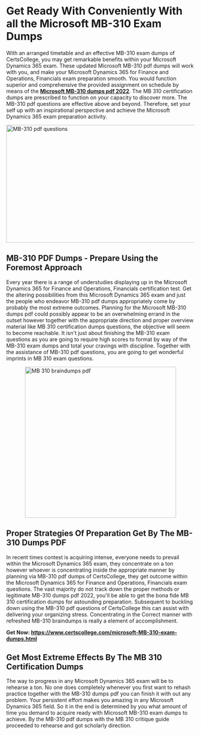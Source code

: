 <h1><strong>Get Ready With Conveniently With all the Microsoft MB-310 Exam Dumps&nbsp;</strong></h1>
<p><span style="font-weight: 400;">With an arranged timetable and an effective  MB-310 exam dumps of CertsCollege, you may get remarkable benefits within your Microsoft Dynamics 365 exam. These updated Microsoft MB-310 pdf dumps will work with you, and make your Microsoft Dynamics 365 for Finance and Operations, Financials exam preparation smooth. You would function superior and comprehensive the provided assignment on schedule by means of the <strong><a href="https://www.certscollege.com/microsoft-MB-310-exam-dumps.html">Microsoft MB-310 dumps pdf 2022</a></strong>. The MB 310 certification dumps are prescribed to function on your capacity to discover more. The  MB-310 pdf questions are effective above and beyond. Therefore, set your self up with an inspirational perspective and achieve the Microsoft Dynamics 365 exam preparation activity.&nbsp;</span></p>
<p><span style="font-weight: 400;"><img style="display: block; margin-left: auto; margin-right: auto;" src="https://i.ibb.co/CPDK3ps/Yellow-and-Blue-Initiative-Blog-Banner.png" alt="MB-310 pdf questions" width="559" height="315" /></span></p>
<h2><strong>MB-310 PDF Dumps - Prepare Using the Foremost Approach</strong></h2>
<p><span style="font-weight: 400;">Every year there is a range of understudies displaying up in the Microsoft Dynamics 365 for Finance and Operations, Financials certification test. Get the altering possibilities from this Microsoft Dynamics 365 exam and just the people who endeavor MB-310 pdf dumps appropriately come by probably the most extreme outcomes. Planning for the Microsoft MB-310 dumps pdf could possibly appear to be an overwhelming errand in the outset however together with the appropriate direction and proper overview material like MB 310 certification dumps questions, the objective will seem to become reachable. It isn't just about finishing the MB-310 exam questions as you are going to require high scores to format by way of the MB-310 exam dumps and total your cravings with discipline. Together with the assistance of MB-310 pdf questions, you are going to get wonderful imprints in MB 310 exam questions.</span></p>
<p><span style="font-weight: 400;"><a href="https://tinyurl.com/y9rufywe"><img style="display: block; margin-left: auto; margin-right: auto;" src="https://i.ibb.co/9tMrhdY/Teacher-Appreciation-Invitation.png" alt="MB 310 braindumps pdf " width="404" height="404" /></a></span></p>
<h2><strong>Proper Strategies Of Preparation Get By The MB-310 Dumps PDF</strong></h2>
<p><span style="font-weight: 400;">In recent times contest is acquiring intense, everyone needs to prevail within the Microsoft Dynamics 365 exam, they concentrate on a ton however whoever is concentrating inside the appropriate manner by planning via MB-310 pdf dumps of CertsCollege, they get outcome within the Microsoft Dynamics 365 for Finance and Operations, Financials exam questions. The vast majority do not track down the proper methods or legitimate MB-310 dumps pdf 2022, you'll be able to get the bona fide MB 310 certification dumps for astounding preparation. Subsequent to buckling down using the  MB-310 pdf questions of CertsCollege this can assist with delivering your organizing stress. Concentrating in the Correct manner with refreshed MB-310 braindumps is really a element of accomplishment.</span></p>
<p><span style="font-weight: 400;"><strong>Get Now: <a href="https://www.certscollege.com/microsoft-MB-310-exam-dumps.html">https://www.certscollege.com/microsoft-MB-310-exam-dumps.html</a></strong></span></p>
<h2><strong>Get Most Extreme Effects By The MB 310 Certification Dumps</strong></h2>
<p><span style="font-weight: 400;">The way to progress in any Microsoft Dynamics 365 exam will be to rehearse a ton. No one does completely whenever you first want to rehash practice together with the MB-310 dumps pdf you can finish it with out any problem. Your persistent effort makes you amazing in any Microsoft Dynamics 365 field. So it in the end is determined by you what amount of time you demand to acquire ready with Microsoft MB-310 exam dumps to achieve. By the MB-310 pdf dumps with the MB 310 critique guide proceeded to rehearse and got scholarly direction.</span></p>
